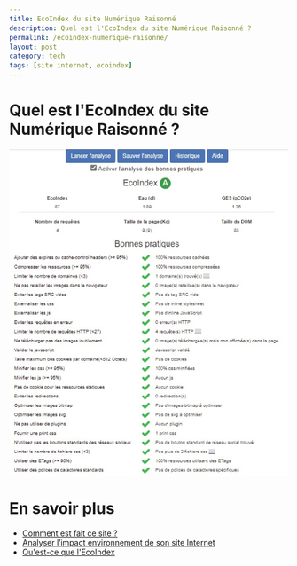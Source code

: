 ```yaml
---
title: EcoIndex du site Numérique Raisonné
description: Quel est l'EcoIndex du site Numérique Raisonné ?
permalink: /ecoindex-numerique-raisonne/
layout: post
category: tech
tags: [site internet, ecoindex]
---
```


# Quel est l'EcoIndex du site Numérique Raisonné ?

![EcoIndex du site Numérique Raisonné](../assets/images/ecoIndexNumeriqueRaisonne.jpg "EcoIndex du site Numérique Raisonné")

# En savoir plus

* [Comment est fait ce site ?](/stack-technique-du-site)
* [Analyser l’impact environnement de son site Internet](/analyser-impact-environnement-site-internet)
* [Qu'est-ce que l'EcoIndex](http://www.ecoindex.fr/quest-ce-que-ecoindex/)
